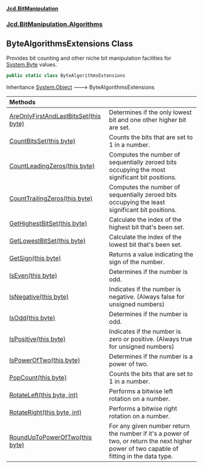 #### [Jcd.BitManipulation](index.md 'index')

### [Jcd.BitManipulation.Algorithms](Jcd.BitManipulation.Algorithms 'Jcd.BitManipulation.Algorithms')

## ByteAlgorithmsExtensions Class

Provides bit counting and other niche bit manipulation facilities
for [System.Byte](https://docs.microsoft.com/en-us/dotnet/api/System.Byte 'System.Byte') values.

```csharp
public static class ByteAlgorithmsExtensions
```

Inheritance [System.Object](https://docs.microsoft.com/en-us/dotnet/api/System.Object 'System.Object') &#129106; ByteAlgorithmsExtensions

| Methods                                                                                                                                                                                                                                  |                                                                                                                                            |
|:-----------------------------------------------------------------------------------------------------------------------------------------------------------------------------------------------------------------------------------------|:-------------------------------------------------------------------------------------------------------------------------------------------|
| [AreOnlyFirstAndLastBitsSet(this byte)](Jcd.BitManipulation.Algorithms.ByteAlgorithmsExtensions.AreOnlyFirstAndLastBitsSet(thisbyte) 'Jcd.BitManipulation.Algorithms.ByteAlgorithmsExtensions.AreOnlyFirstAndLastBitsSet(this byte)') | Determines if the only lowest bit and one other higher bit are set.                                                                        |
| [CountBitsSet(this byte)](Jcd.BitManipulation.Algorithms.ByteAlgorithmsExtensions.CountBitsSet(thisbyte) 'Jcd.BitManipulation.Algorithms.ByteAlgorithmsExtensions.CountBitsSet(this byte)')                                           | Counts the bits that are set to 1 in a number.                                                                                             |
| [CountLeadingZeros(this byte)](Jcd.BitManipulation.Algorithms.ByteAlgorithmsExtensions.CountLeadingZeros(thisbyte) 'Jcd.BitManipulation.Algorithms.ByteAlgorithmsExtensions.CountLeadingZeros(this byte)')                            | Computes the number of sequentially zeroed bits occupying the most significant bit positions.                                              |
| [CountTrailingZeros(this byte)](Jcd.BitManipulation.Algorithms.ByteAlgorithmsExtensions.CountTrailingZeros(thisbyte) 'Jcd.BitManipulation.Algorithms.ByteAlgorithmsExtensions.CountTrailingZeros(this byte)')                         | Computes the number of sequentially zeroed bits occupying the least significant bit positions.                                             |
| [GetHighestBitSet(this byte)](Jcd.BitManipulation.Algorithms.ByteAlgorithmsExtensions.GetHighestBitSet(thisbyte) 'Jcd.BitManipulation.Algorithms.ByteAlgorithmsExtensions.GetHighestBitSet(this byte)')                               | Calculate the index of the highest bit that's been set.                                                                                    |
| [GetLowestBitSet(this byte)](Jcd.BitManipulation.Algorithms.ByteAlgorithmsExtensions.GetLowestBitSet(thisbyte) 'Jcd.BitManipulation.Algorithms.ByteAlgorithmsExtensions.GetLowestBitSet(this byte)')                                  | Calculate the index of the lowest bit that's been set.                                                                                     |
| [GetSign(this byte)](Jcd.BitManipulation.Algorithms.ByteAlgorithmsExtensions.GetSign(thisbyte) 'Jcd.BitManipulation.Algorithms.ByteAlgorithmsExtensions.GetSign(this byte)')                                                          | Returns a value indicating the sign of the number.                                                                                         |
| [IsEven(this byte)](Jcd.BitManipulation.Algorithms.ByteAlgorithmsExtensions.IsEven(thisbyte) 'Jcd.BitManipulation.Algorithms.ByteAlgorithmsExtensions.IsEven(this byte)')                                                             | Determines if the number is odd.                                                                                                           |
| [IsNegative(this byte)](Jcd.BitManipulation.Algorithms.ByteAlgorithmsExtensions.IsNegative(thisbyte) 'Jcd.BitManipulation.Algorithms.ByteAlgorithmsExtensions.IsNegative(this byte)')                                                 | Indicates if the number is negative. (Always false for unsigned numbers)                                                                   |
| [IsOdd(this byte)](Jcd.BitManipulation.Algorithms.ByteAlgorithmsExtensions.IsOdd(thisbyte) 'Jcd.BitManipulation.Algorithms.ByteAlgorithmsExtensions.IsOdd(this byte)')                                                                | Determines if the number is odd.                                                                                                           |
| [IsPositive(this byte)](Jcd.BitManipulation.Algorithms.ByteAlgorithmsExtensions.IsPositive(thisbyte) 'Jcd.BitManipulation.Algorithms.ByteAlgorithmsExtensions.IsPositive(this byte)')                                                 | Indicates if the number is zero or positive. (Always true for unsigned numbers)                                                            |
| [IsPowerOfTwo(this byte)](Jcd.BitManipulation.Algorithms.ByteAlgorithmsExtensions.IsPowerOfTwo(thisbyte) 'Jcd.BitManipulation.Algorithms.ByteAlgorithmsExtensions.IsPowerOfTwo(this byte)')                                           | Determines if the number is a power of two.                                                                                                |
| [PopCount(this byte)](Jcd.BitManipulation.Algorithms.ByteAlgorithmsExtensions.PopCount(thisbyte) 'Jcd.BitManipulation.Algorithms.ByteAlgorithmsExtensions.PopCount(this byte)')                                                       | Counts the bits that are set to 1 in a number.                                                                                             |
| [RotateLeft(this byte, int)](Jcd.BitManipulation.Algorithms.ByteAlgorithmsExtensions.RotateLeft(thisbyte,int) 'Jcd.BitManipulation.Algorithms.ByteAlgorithmsExtensions.RotateLeft(this byte, int)')                                   | Performs a bitwise left rotation on a number.                                                                                              |
| [RotateRight(this byte, int)](Jcd.BitManipulation.Algorithms.ByteAlgorithmsExtensions.RotateRight(thisbyte,int) 'Jcd.BitManipulation.Algorithms.ByteAlgorithmsExtensions.RotateRight(this byte, int)')                                | Performs a bitwise right rotation on a number.                                                                                             |
| [RoundUpToPowerOfTwo(this byte)](Jcd.BitManipulation.Algorithms.ByteAlgorithmsExtensions.RoundUpToPowerOfTwo(thisbyte) 'Jcd.BitManipulation.Algorithms.ByteAlgorithmsExtensions.RoundUpToPowerOfTwo(this byte)')                      | For any given number return the number if it's a power of two, or return the next higher power of two capable of fitting in the data type. |
